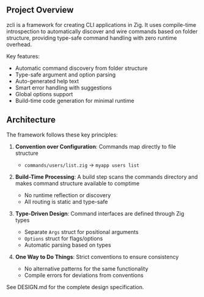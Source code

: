 ## Project Overview

zcli is a framework for creating CLI applications in Zig. It uses compile-time introspection to automatically discover and wire commands based on folder structure, providing type-safe command handling with zero runtime overhead.

Key features:

- Automatic command discovery from folder structure
- Type-safe argument and option parsing
- Auto-generated help text
- Smart error handling with suggestions
- Global options support
- Build-time code generation for minimal runtime

## Architecture

The framework follows these key principles:

1. **Convention over Configuration**: Commands map directly to file structure

   - `commands/users/list.zig` → `myapp users list`

2. **Build-Time Processing**: A build step scans the commands directory and makes command structure available to comptime

   - No runtime reflection or discovery
   - All routing is static and type-safe

3. **Type-Driven Design**: Command interfaces are defined through Zig types

   - Separate `Args` struct for positional arguments
   - `Options` struct for flags/options
   - Automatic parsing based on types

4. **One Way to Do Things**: Strict conventions to ensure consistency
   - No alternative patterns for the same functionality
   - Compile errors for deviations from conventions

See DESIGN.md for the complete design specification.
